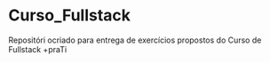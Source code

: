 # Curso_Fullstack

Repositóri ocriado para entrega de exercícios propostos do Curso de Fullstack +praTi
